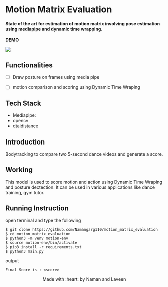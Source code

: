 <p align="center">
</a>
	<h1 align="left"> Motion Matrix Evaluation </h1>
	<h4 align="left"> State of the art for estimation of motion matrix involving pose estimation using mediapipe and dynamic time wrapping.
</h4>
	
</p>


__DEMO__

<img src="https://github.com/Namangarg110/motion_matrix_evaluation/blob/main/demo/demo.gif" />


## Functionalities

- [ ]  Draw posture on frames using media pipe  
- [ ]  motion comparison and scoring using Dynamic Time Wraping  


## Tech Stack
* Mediapipe:
* opencv
* dtaidistance

	

## Introduction
Bodytracking to compare two 5-second dance videos and generate a score.

## Working
This model is used to score motion and action using Dynamic Time Wraping and posture dectection. It can be used in various applications like dance training, gym tutor. 

## Running Instruction
open terminal and type the following 
```
$ git clone https://github.com/Namangarg110/motion_matrix_evaluation
$ cd motion_matrix_evaluation
$ python3 -m venv motion-env
$ source motion-env/bin/activate
$ pip3 install -r requirements.txt
$ python3 main.py
```
output
```
Final Score is : <score>
```


<p align="center">
	Made with :heart: by Naman and Laveen</a>
</p>
